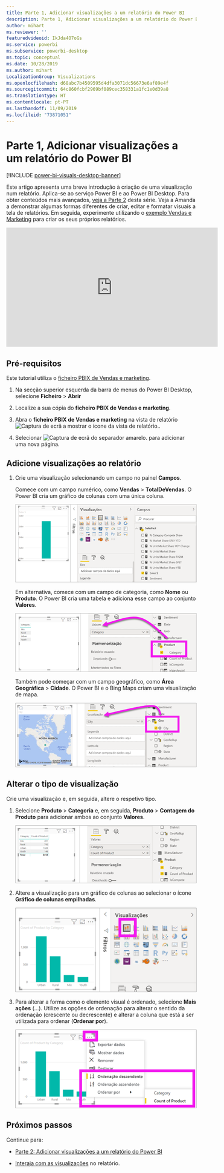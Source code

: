 ```yaml
---
title: Parte 1, Adicionar visualizações a um relatório do Power BI
description: Parte 1, Adicionar visualizações a um relatório do Power BI
author: mihart
ms.reviewer: ''
featuredvideoid: IkJda4O7oGs
ms.service: powerbi
ms.subservice: powerbi-desktop
ms.topic: conceptual
ms.date: 10/28/2019
ms.author: mihart
LocalizationGroup: Visualizations
ms.openlocfilehash: d68abc7b4509595d4dfa3071dc56673e6af89e4f
ms.sourcegitcommit: 64c860fcbf2969bf089cec358331a1fc1e0d39a8
ms.translationtype: HT
ms.contentlocale: pt-PT
ms.lasthandoff: 11/09/2019
ms.locfileid: "73871051"
---
```

# <a name="part-1-add-visualizations-to-a-power-bi-report"></a>Parte 1, Adicionar visualizações a um relatório do Power BI

[!INCLUDE [power-bi-visuals-desktop-banner](../includes/power-bi-visuals-desktop-banner.md)]

Este artigo apresenta uma breve introdução à criação de uma visualização num relatório. Aplica-se ao serviço Power BI e ao Power BI Desktop. Para obter conteúdos mais avançados, [veja a Parte 2](power-bi-report-add-visualizations-ii.md) desta série. Veja a Amanda a demonstrar algumas formas diferentes de criar, editar e formatar visuais a tela de relatórios. Em seguida, experimente utilizando o [exemplo Vendas e Marketing](../sample-datasets.md) para criar os seus próprios relatórios.

<iframe width="560" height="315" src="https://www.youtube.com/embed/IkJda4O7oGs" frameborder="0" allowfullscreen></iframe>

## <a name="prerequisites"></a>Pré-requisitos

Este tutorial utiliza o [ficheiro PBIX de Vendas e marketing](https://download.microsoft.com/download/9/7/6/9767913A-29DB-40CF-8944-9AC2BC940C53/Sales%20and%20Marketing%20Sample%20PBIX.pbix).

1. Na secção superior esquerda da barra de menus do Power BI Desktop, selecione **Ficheiro** > **Abrir**
   
2. Localize a sua cópia do **ficheiro PBIX de Vendas e marketing**.

1. Abra o **ficheiro PBIX de Vendas e marketing** na vista de relatório ![Captura de ecrã a mostrar o ícone da vista de relatório.](media/power-bi-visualization-kpi/power-bi-report-view.png).

1. Selecionar ![Captura de ecrã do separador amarelo.](media/power-bi-visualization-kpi/power-bi-yellow-tab.png) para adicionar uma nova página.

## <a name="add-visualizations-to-the-report"></a>Adicione visualizações ao relatório

1. Crie uma visualização selecionando um campo no painel **Campos**.

    Comece com um campo numérico, como **Vendas** > **TotalDeVendas**. O Power BI cria um gráfico de colunas com uma única coluna.

    ![Captura de ecrã de um gráfico de colunas com uma única coluna.](media/power-bi-report-add-visualizations-i/power-bi-column-chart.png)

    Em alternativa, comece com um campo de categoria, como **Nome** ou **Produto**. O Power BI cria uma tabela e adiciona esse campo ao conjunto **Valores**.

    ![Captura de ecrã a mostrar uma tabela com quatro categorias](media/power-bi-report-add-visualizations-i/power-bi-product.png)

    Também pode começar com um campo geográfico, como **Área Geográfica** > **Cidade**. O Power BI e o Bing Maps criam uma visualização de mapa.

    ![Captura de ecrã de uma visualização de mapa.](media/power-bi-report-add-visualizations-i/power-bi-maps.png)

## <a name="change-the-type-of-visualization"></a>Alterar o tipo de visualização

 Crie uma visualização e, em seguida, altere o respetivo tipo. 
 
 1. Selecione **Produto** > **Categoria** e, em seguida, **Produto** > **Contagem do Produto** para adicionar ambos ao conjunto **Valores**.

    ![Captura de ecrã do painel Campos com o conjunto Valores destacado.](media/power-bi-report-add-visualizations-i/power-bi-create-visual.png)

1. Altere a visualização para um gráfico de colunas ao selecionar o ícone **Gráfico de colunas empilhadas**.

   ![Captura de ecrã do painel Visualizações, com o ícone Gráfico de colunas empilhadas destacado.](media/power-bi-report-add-visualizations-i/power-bi-convert.png)

1. Para alterar a forma como o elemento visual é ordenado, selecione **Mais ações** (...).  Utilize as opções de ordenação para alterar o sentido da ordenação (crescente ou decrescente) e alterar a coluna que está a ser utilizada para ordenar (**Ordenar por**).

   ![Captura de ecrã a mostrar o menu pendente Mais ações.](media/power-bi-report-add-visualizations-i/power-bi-sort.png)
  
## <a name="next-steps"></a>Próximos passos

 Continue para:

* [Parte 2: Adicionar visualizações a um relatório do Power BI](power-bi-report-add-visualizations-ii.md)

* [Interaja com as visualizações](../consumer/end-user-reading-view.md) no relatório.

